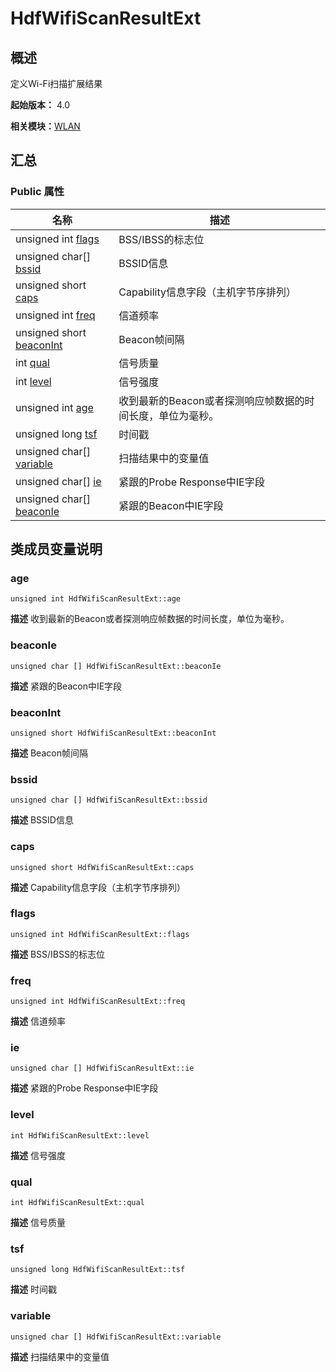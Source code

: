 # HdfWifiScanResultExt


## 概述

定义Wi-Fi扫描扩展结果

**起始版本：** 4.0

**相关模块：**[WLAN](_w_l_a_n_v11.md)


## 汇总


### Public 属性

| 名称 | 描述 | 
| -------- | -------- |
| unsigned int [flags](#flags) | BSS/IBSS的标志位  | 
| unsigned char[] [bssid](#bssid) | BSSID信息  | 
| unsigned short [caps](#caps) | Capability信息字段（主机字节序排列）  | 
| unsigned int [freq](#freq) | 信道频率  | 
| unsigned short [beaconInt](#beaconint) | Beacon帧间隔  | 
| int [qual](#qual) | 信号质量  | 
| int [level](#level) | 信号强度  | 
| unsigned int [age](#age) | 收到最新的Beacon或者探测响应帧数据的时间长度，单位为毫秒。  | 
| unsigned long [tsf](#tsf) | 时间戳  | 
| unsigned char[] [variable](#variable) | 扫描结果中的变量值  | 
| unsigned char[] [ie](#ie) | 紧跟的Probe Response中IE字段  | 
| unsigned char[] [beaconIe](#beaconie) | 紧跟的Beacon中IE字段  | 


## 类成员变量说明


### age

```
unsigned int HdfWifiScanResultExt::age
```
**描述**
收到最新的Beacon或者探测响应帧数据的时间长度，单位为毫秒。


### beaconIe

```
unsigned char [] HdfWifiScanResultExt::beaconIe
```
**描述**
紧跟的Beacon中IE字段


### beaconInt

```
unsigned short HdfWifiScanResultExt::beaconInt
```
**描述**
Beacon帧间隔


### bssid

```
unsigned char [] HdfWifiScanResultExt::bssid
```
**描述**
BSSID信息


### caps

```
unsigned short HdfWifiScanResultExt::caps
```
**描述**
Capability信息字段（主机字节序排列）


### flags

```
unsigned int HdfWifiScanResultExt::flags
```
**描述**
BSS/IBSS的标志位


### freq

```
unsigned int HdfWifiScanResultExt::freq
```
**描述**
信道频率


### ie

```
unsigned char [] HdfWifiScanResultExt::ie
```
**描述**
紧跟的Probe Response中IE字段


### level

```
int HdfWifiScanResultExt::level
```
**描述**
信号强度


### qual

```
int HdfWifiScanResultExt::qual
```
**描述**
信号质量


### tsf

```
unsigned long HdfWifiScanResultExt::tsf
```
**描述**
时间戳


### variable

```
unsigned char [] HdfWifiScanResultExt::variable
```
**描述**
扫描结果中的变量值
